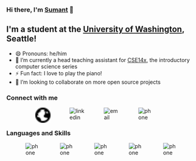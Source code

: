 ### Hi there, I'm [Sumant](https://sumantguha.github.io/) 👋

<!-- [portfolio](https://sumantguha.github.io/portfolio/#/) | (+1) 253-355-7730 | [guhas2@uw.edu](mailto:guhas2@uw.edu) | [linkedin/sumantguha99](http://www.linkedin.com/in/sumantguha99) -->

## I'm a student at the [University of Washington](https://www.washington.edu), Seattle!

- 😄 Pronouns: he/him
- 🔭 I’m currently a head teaching assistant for [CSE14x](http://courses.cs.washington.edu/courses/cse14x/ta/), the introductory computer science series
- ⚡ Fun fact: I love to play the piano!
- 👯 I’m looking to collaborate on more open source projects

### Connect with me

[<img align="left" alt="portfolio" width="40px" src="https://raw.githubusercontent.com/iconic/open-iconic/master/svg/globe.svg" style="margin-right:10%;margin-left:15%" />](https://sumantguha.github.io/portfolio/#/)

[<img align="left" alt="linkedin" width="40px" src="https://cdn.jsdelivr.net/npm/simple-icons@v3/icons/linkedin.svg"  style="margin-right:10%" />](http://www.linkedin.com/in/sumantguha99)

[<img align="left" alt="email" width="40px" src="https://cdn.jsdelivr.net/npm/simple-icons@v3/icons/microsoftoutlook.svg"  style="margin-right:10%" />](mailto:guhas2@uw.edu)

[<img align="left" alt="phone" width="40px" src="https://cdn.jsdelivr.net/npm/simple-icons@v3/icons/googlemessages.svg"  style="margin-right:10%" />](tel:+1253-355-7730)

<br/>
<br/>

### Languages and Skills

<img align="left" alt="phone" width="40px" src="https://cdn.jsdelivr.net/npm/simple-icons@v3/icons/python.svg"  style="margin-right:10%;margin-left:10%" />

<img align="left" alt="phone" width="40px" src="https://cdn.jsdelivr.net/npm/simple-icons@v3/icons/java.svg"  style="margin-right:10%" />

<img align="left" alt="phone" width="40px" src="https://cdn.jsdelivr.net/npm/simple-icons@v3/icons/cplusplus.svg"  style="margin-right:10%" />

<img align="left" alt="phone" width="40px" src="https://cdn.jsdelivr.net/npm/simple-icons@v3/icons/javascript.svg"  style="margin-right:10%" />

<img align="left" alt="phone" width="40px" src="https://cdn.jsdelivr.net/npm/simple-icons@v3/icons/html5.svg"  style="margin-right:0%" />

<!--
**sumantguha/sumantguha** is a ✨ _special_ ✨ repository because its `README.md` (this file) appears on your GitHub profile.

Here are some ideas to get you started:

- 🔭 I’m currently working on ...
- 🌱 I’m currently learning ...
- 👯 I’m looking to collaborate on ...
- 🤔 I’m looking for help with ...
- 💬 Ask me about ...
- 📫 How to reach me: ...
- 😄 Pronouns: ...
- ⚡ Fun fact: ...
-->
